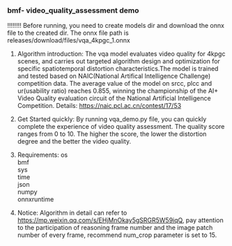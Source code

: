 ### bmf- video_quality_assessment demo
!!!!!!!! Before running, you need to create models dir and download the onnx file to the created dir. The onnx file path is releases/download/files/vqa_4kpgc_1.onnx

1. Algorithm introduction:
The vqa model evaluates video quality for 4kpgc scenes, and carries out targeted algorithm design and optimization for specific spatiotemporal distortion characteristics.The model is trained and tested based on NAIC(National Artifical Intelligence Challenge) competition data. The average value of the model on srcc, plcc and ur(usability ratio) reaches 0.855, winning the championship of the AI+ Video Quality evaluation circuit of the National Artificial Intelligence Competition. Details: https://naic.pcl.ac.cn/contest/17/53

2. Get Started quickly:
By running vqa_demo.py file, you can quickly complete the experience of video quality assessment. The quality score ranges from 0 to 10. The higher the score, the lower the distortion degree and the better the video quality.

3. Requirements:
    os  
    bmf  
    sys  
    time  
    json  
    numpy  
    onnxruntime  

4. Notice:
   Algorithm in detail can refer to https://mp.weixin.qq.com/s/EHjMnOkay5gSRGR5W59iqQ, pay attention to the participation of reasoning frame number and the image patch number of every frame, recommend num_crop parameter is set to 15.

